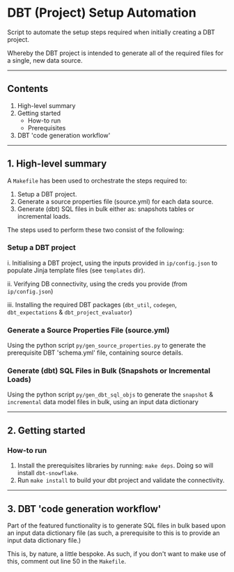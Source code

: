 # DBT (Project) Setup Automation

Script to automate the setup steps required when initially creating a DBT project.

Whereby the DBT project is intended to generate all of the required files for a single, new data source.

---

## Contents

1. High-level summary
2. Getting started
    - How-to run
    - Prerequisites
3. DBT 'code generation workflow'

---

## 1. High-level summary

A `Makefile` has been used to orchestrate the steps required to:

1) Setup a DBT project.
2) Generate a source properties file (source.yml) for each data source.
3) Generate (dbt) SQL files in bulk either as: snapshots tables or incremental loads.

The steps used to perform these two consist of the following:

### Setup a DBT project

i. Initialising a DBT project, using the inputs provided in `ip/config.json` to populate Jinja template files (see `templates` dir).

ii. Verifying DB connectivity, using the creds you provide (from `ip/config.json`)

iii. Installing the required DBT packages (`dbt_util`, `codegen`, `dbt_expectations` & `dbt_project_evaluator`)

### Generate a Source Properties File (source.yml)

Using the python script `py/gen_source_properties.py` to generate the prerequisite DBT 'schema.yml' file, containing source details.

### Generate (dbt) SQL Files in Bulk (Snapshots or Incremental Loads)

Using the python script `py/gen_dbt_sql_objs` to generate the `snapshot` & `incremental` data model files in bulk, using an input data dictionary

---

## 2. Getting started

### How-to run

1. Install the prerequisites libraries by running: `make deps`. Doing so will install `dbt-snowflake`.
2. Run `make install` to build your dbt project and validate the connectivity.

---

## 3. DBT 'code generation workflow'

Part of the featured functionality is to generate SQL files in bulk based upon an input data dictionary file (as such, a prerequisite to this is to provide an input data dictionary file.)

This is, by nature, a little bespoke. As such, if you don't want to make use of this, comment out line 50 in the `Makefile`.
